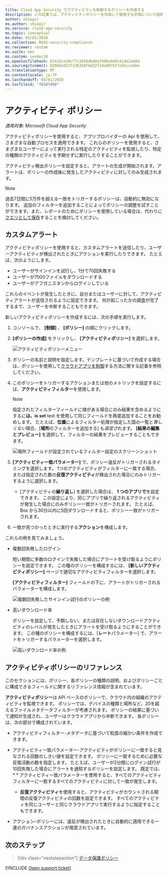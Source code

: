```yaml
---
title: Cloud App Security でアクティビティを制御するポリシーを作成する
description: この記事では、アクティビティポリシーを作成して使用する手順について説明します。
author: shsagir
ms.author: shsagir
ms.service: cloud-app-security
ms.topic: conceptual
ms.date: 03/01/2020
ms.collection: M365-security-compliance
ms.reviewer: reutam
ms.suite: ems
ms.custom: seodec18
ms.openlocfilehash: 87e25ce39cf7c3858db00af9dbe9d9141de2a48d
ms.sourcegitcommit: 828bbe923713b358fbd32f14e007bf7e5bccedbe
ms.translationtype: MT
ms.contentlocale: ja-JP
ms.lasthandoff: 03/01/2020
ms.locfileid: "78207898"
---
```

# <a name="activity-policies"></a>アクティビティ ポリシー

*適用対象: Microsoft Cloud App Security*

アクティビティポリシーを使用すると、アプリプロバイダーの Api を使用して、さまざまな自動プロセスを適用できます。 これらのポリシーを使用すると、さまざまなユーザーによって実行される特定のアクティビティを監視したり、特定の種類のアクティビティを予期せずに実行したりすることができます。

アクティビティ検出ポリシーを設定すると、アラートの生成が開始されます。アラートは、ポリシーの作成後に発生したアクティビティに対してのみ生成されます。

> [!NOTE]
> 過去7日間に5万件を超える一致をトリガーするポリシーは、自動的に無効になります。 追加のフィルターを追加することによってポリシーの調整を試すことができます。また、レポートのためにポリシーを使用している場合は、代わりに[クエリとして保存](activity-filters-queries.md#activity-queries)することを検討してください。

## <a name="custom-alerts"></a>カスタムアラート

アクティビティポリシーを使用すると、カスタムアラートを送信したり、ユーザーアクティビティが検出されたときにアクションを実行したりできます。 たとえば、次のようにします。

- ユーザーがサインインを試行し、1分で70回失敗する
- ユーザーが7000ファイルをダウンロードする
- ユーザーがアフガニスタンからログインしている

これらのイベントが発生したときに、自分またはユーザーに対して、アクティビティアラートが送信されるように設定できます。 何が起こったかの調査が完了するまで、ユーザーを中断することもできます。

新しいアクティビティポリシーを作成するには、次の手順を実行します。

1. コンソールで、 **[制御]** 、 **[ポリシー]** の順にクリックします。

2. **[ポリシーの作成]** をクリックし、 **[アクティビティポリシー]** を選択します。

     ![アクティビティポリシーメニュー](media/activity-policy-menu.png)

3. ポリシーの名前と説明を指定します。テンプレートに基づいて作成する場合は、ポリシーを使用して[クラウドアプリを制御](control-cloud-apps-with-policies.md)する方法に関する記事を参照してください。

4. このポリシーをトリガーするアクションまたは他のメトリックを設定するには、**アクティビティフィルター**を使用します。
    > [!NOTE]
    > 指定されたフィルターフィールドに値がある場合にのみ結果を含めるようにするに**は、is set** test を使用して同じフィールドを再度追加することをお勧めします。 たとえば、**位置**によるフィルター処理が指定した国の一覧と*等しくない*場合、[**場所**のフィルターを追加する] も*設定さ*れます。 **[結果の編集とプレビュー]** を選択して、フィルターの結果をプレビューすることもできます。
    >
    > ![場所フィールドが設定されているフィルター設定のスクリーンショット](media/activity-example-location-isset.png)

5. **[アクティビティ一致パラメーター]** で、ポリシー違反がトリガーされるタイミングを選択します。 1つのアクティビティがフィルターに一致する場合、または指定された数の**反復アクティビティ**が検出された場合にのみトリガーするように選択します。
    - [アクティビティの**繰り返し**] を選択した場合は、 **1 つのアプリで**を設定できます。 この設定により、同じアプリで繰り返されるアクティビティが発生した場合にのみポリシー一致がトリガーされます。 たとえば、Box から30分以内に5回ダウンロードすると、ポリシー一致がトリガーされます。

6. 一致が見つかったときに実行する**アクション**を構成します。

これらの例を見てみましょう。

- 複数回失敗したログイン

    短い期間に多数のログインで失敗した場合にアラートを受け取るようにポリシーを設定できます。 この種のポリシーを構成するには、 **[新しいアクティビティポリシー]** ページで適切なアクティビティフィルターを選択します。

    **[アクティビティフィルター]** フィールドの下に、アラートがトリガーされるパラメーターを構成します。

    ![複数回失敗したサインイン試行のポリシーの例](media/multiple-failed-log-on-attempts-policy-example.png "複数の失敗したログオン試行ポリシーの例")

- 高いダウンロード率

    ポリシーを設定して、予期しない、または存在しないダウンロードアクティビティのレベルが発生したときにアラートを受け取るようにすることができます。 この種のポリシーを構成するには、[**レート**パラメーター] で、アラートをトリガーするパラメーターを選択します。

    ![高いダウンロード率の例](media/high-download-rate-example.png "高いダウンロード率の例")

## <a name="activity-policy-reference"></a>アクティビティポリシーのリファレンス

このセクションには、ポリシー、各ポリシーの種類の説明、およびポリシーごとに構成できるフィールドに関するリファレンス情報が含まれています。

**アクティビティポリシー**は API ベースのポリシーで、クラウド内の組織のアクティビティを監視できます。 ポリシーでは、デバイスの種類と場所など、20を超えるファイルメタデータフィルターが考慮されます。 ポリシーの結果に基づいて通知が生成され、ユーザーはクラウドアプリから中断できます。
各ポリシーは、次の部分で構成されています。

- アクティビティフィルター-メタデータに基づいて粒度の細かい条件を作成できます。

- アクティビティ一致パラメーター-アクティビティがポリシーに一致すると見なされる回数のしきい値を設定できます。  ポリシーに一致するために必要な反復活動の数を指定します。 たとえば、ユーザーが2分間にログイン試行が10回失敗した場合にアラートを通知するポリシーを設定します。 既定では、* * アクティビティ一致パラメーターを使用すると、すべてのアクティビティフィルターに一致するすべてのアクティビティに対して一致が発生します。

  - **反復アクティビティ**を使用すると、アクティビティがカウントされる期間の反復アクティビティの回数を設定できます。 すべてのアクティビティを同じユーザーと同じクラウドアプリで実行するように指定することもできます。

- アクション–ポリシーには、違反が検出されたときに自動的に適用できる一連のガバナンスアクションが用意されています。

## <a name="next-steps"></a>次のステップ

> [!div class="nextstepaction"]
> [データ保護ポリシー](data-protection-policies.md)

[!INCLUDE [Open support ticket](includes/support.md)]

